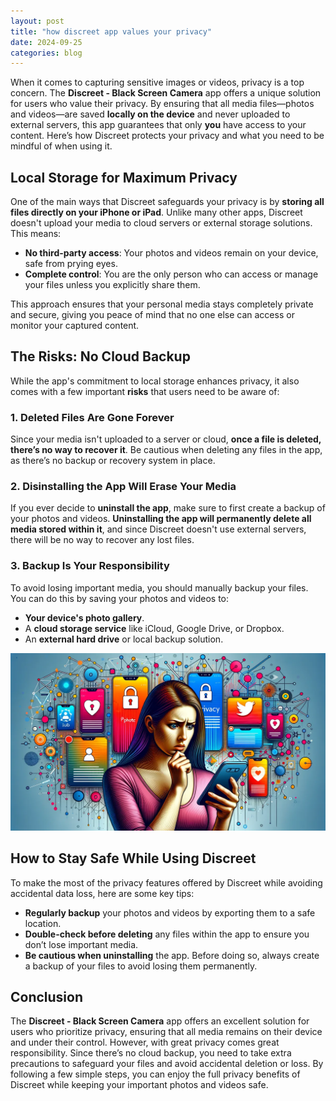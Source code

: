 ```yaml
---
layout: post
title: "how discreet app values your privacy"
date: 2024-09-25
categories: blog
---
```



When it comes to capturing sensitive images or videos, privacy is a top concern. The **Discreet - Black Screen Camera** app offers a unique solution for users who value their privacy. By ensuring that all media files—photos and videos—are saved **locally on the device** and never uploaded to external servers, this app guarantees that only **you** have access to your content. Here’s how Discreet protects your privacy and what you need to be mindful of when using it.

## Local Storage for Maximum Privacy

One of the main ways that Discreet safeguards your privacy is by **storing all files directly on your iPhone or iPad**. Unlike many other apps, Discreet doesn't upload your media to cloud servers or external storage solutions. This means:

- **No third-party access**: Your photos and videos remain on your device, safe from prying eyes.
- **Complete control**: You are the only person who can access or manage your files unless you explicitly share them.
  
This approach ensures that your personal media stays completely private and secure, giving you peace of mind that no one else can access or monitor your captured content.

## The Risks: No Cloud Backup

While the app's commitment to local storage enhances privacy, it also comes with a few important **risks** that users need to be aware of:

### 1. **Deleted Files Are Gone Forever**
Since your media isn't uploaded to a server or cloud, **once a file is deleted, there’s no way to recover it**. Be cautious when deleting any files in the app, as there’s no backup or recovery system in place.

### 2. **Disinstalling the App Will Erase Your Media**
If you ever decide to **uninstall the app**, make sure to first create a backup of your photos and videos. **Uninstalling the app will permanently delete all media stored within it**, and since Discreet doesn't use external servers, there will be no way to recover any lost files.

### 3. **Backup Is Your Responsibility**
To avoid losing important media, you should manually backup your files. You can do this by saving your photos and videos to:
- **Your device's photo gallery**.
- A **cloud storage service** like iCloud, Google Drive, or Dropbox.
- An **external hard drive** or local backup solution.


![Spycam iphone](/assets/privacyAI.png)


## How to Stay Safe While Using Discreet

To make the most of the privacy features offered by Discreet while avoiding accidental data loss, here are some key tips:

- **Regularly backup** your photos and videos by exporting them to a safe location.
- **Double-check before deleting** any files within the app to ensure you don’t lose important media.
- **Be cautious when uninstalling** the app. Before doing so, always create a backup of your files to avoid losing them permanently.

## Conclusion

The **Discreet - Black Screen Camera** app offers an excellent solution for users who prioritize privacy, ensuring that all media remains on their device and under their control. However, with great privacy comes great responsibility. Since there’s no cloud backup, you need to take extra precautions to safeguard your files and avoid accidental deletion or loss. By following a few simple steps, you can enjoy the full privacy benefits of Discreet while keeping your important photos and videos safe.
